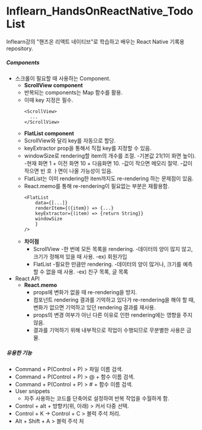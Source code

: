 # Inflearn_HandsOnReactNative_TodoList
Inflearn강의 "핸즈온 리액트 네이티브"로 학습하고 배우는 React Native 기록용 repository.

##### Components
* 스크롤이 필요할 때 사용하는 Component.
    * **ScrollView component**
    * 반복되는 components는 Map 함수를 활용.
    * 이때 key 지정은 필수.
        ```
        <ScrollView>
          ...
        </ScrollView>
        ```
    * **FlatList component**
    * ScrollView와 달리 key를 자동으로 할당.
    * keyExtractor prop을 통해서 직접 key를 지정할 수 있음.
    * windowSize로 rendering할 item의 개수를 조절.
    -기본값 21(1이 화면 높이).
    -현재 화면 1 + 이전 화면 10 + 다음화면 10.
    -값이 작으면 메모리 절약.
    -값이 작으면 빈 호 ㅏ면이 나올 가능성이 있음.
    * FlatList는 이미 rendering한 item까지도 re-rendering 하는 문제점이 있음.
    * React.memo를 통해 re-rendering이 필요없는 부분은 재활용함.
        ```
        <FlatList
            data={[...]}
            renderItem={({item}) => {...}
            keyExtractor={(item) => {return String}}
            windowSize
            }
        />
        ```
    * **차이점**
        * ScrollView
        -한 번에 모든 목록을 rendering.
        -데이터의 양이 많지 않고, 크기가 정해져 있을 때 사용.
        -ex) 회원가입
        * FlatList
        -필요한 만큼만 rendering.
        -데이터의 양이 많거나, 크기를 예측할 수 없을 때 사용.
        -ex) 친구 목록, 글 목록
* React API
    * **React.memo**
        * props에 변화가 없을 때 re-rendering을 방지.
        * 컴포넌트 rendering 결과를 기억하고 있다가 re-rendering을 해야 할 때, 변화가 없으면 기억하고 있던 rendering 결과를 재사용.
        * props의 변경 여부가 아닌 다른 이유로 인한 rendering에는 영향을 주지 않음.
        * 결과를 기억하기 위해 내부적으로 작업이 수행되므로 무분별한 사용은 금물.


##### 유용한 기능
* Command + P(Control + P) > 파일 이름 검색.
* Command + P(Control + P) > @ + 함수 이름 검색.
* Command + P(Control + P) > # + 함수 이름 검색.
* User snippets
    * 자주 사용하는 코드를 단축어로 설정하여 반복 작업을 수월하게 함.
* Control + alt + 방향키(위, 아래) > 커서 다중 선택.
* Control + K -> Control + C > 블럭 주석 처리.
* Alt + Shift + A > 블럭 주석 처
